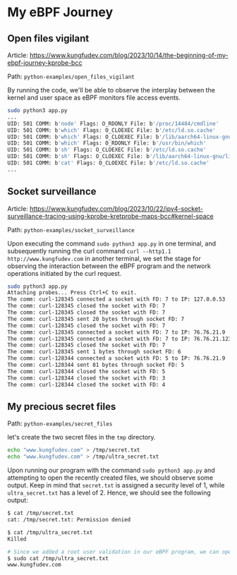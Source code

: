 # My eBPF Journey

## Open files vigilant

Article: https://www.kungfudev.com/blog/2023/10/14/the-beginning-of-my-ebpf-journey-kprobe-bcc

Path: `python-examples/open_files_vigilant`

By running the code, we'll be able to observe the interplay between the kernel and user space as eBPF monitors file access events.

```bash
sudo python3 app.py 
...
UID: 501 COMM: b'node' Flags: O_RDONLY File: b'/proc/14484/cmdline'
UID: 501 COMM: b'which' Flags: O_CLOEXEC File: b'/etc/ld.so.cache'
UID: 501 COMM: b'which' Flags: O_CLOEXEC File: b'/lib/aarch64-linux-gnu/libc.so.6'
UID: 501 COMM: b'which' Flags: O_RDONLY File: b'/usr/bin/which'
UID: 501 COMM: b'sh' Flags: O_CLOEXEC File: b'/etc/ld.so.cache'
UID: 501 COMM: b'sh' Flags: O_CLOEXEC File: b'/lib/aarch64-linux-gnu/libc.so.6'
UID: 501 COMM: b'cat' Flags: O_CLOEXEC File: b'/etc/ld.so.cache'
...
```

## Socket surveillance

Article: https://www.kungfudev.com/blog/2023/10/22/ipv4-socket-surveillance-tracing-using-kprobe-kretprobe-maps-bcc#kernel-space

Path: `python-examples/socket_surveillance`

Upon executing the command `sudo python3 app.py` in one terminal, and subsequently running the curl command `curl --http1.1 http://www.kungfudev.com` in another terminal, we set the stage for observing the interaction between the eBPF program and the network operations initiated by the curl request.

```bash
sudo python3 app.py
Attaching probes... Press Ctrl+C to exit.
The comm: curl-128345 connected a socket with FD: 7 to IP: 127.0.0.53
The comm: curl-128345 closed the socket with FD: 7
The comm: curl-128345 closed the socket with FD: 7
The comm: curl-128345 sent 20 bytes through socket FD: 7
The comm: curl-128345 closed the socket with FD: 7
The comm: curl-128345 connected a socket with FD: 7 to IP: 76.76.21.9
The comm: curl-128345 connected a socket with FD: 7 to IP: 76.76.21.123
The comm: curl-128345 closed the socket with FD: 7
The comm: curl-128345 sent 1 bytes through socket FD: 6
The comm: curl-128344 connected a socket with FD: 5 to IP: 76.76.21.9
The comm: curl-128344 sent 81 bytes through socket FD: 5
The comm: curl-128344 closed the socket with FD: 5
The comm: curl-128344 closed the socket with FD: 3
The comm: curl-128344 closed the socket with FD: 4
```

## My precious secret files

Path: `python-examples/secret_files`

let's create the two secret files in the `tmp` directory.

```bash
echo "www.kungfudev.com" > /tmp/secret.txt
echo "www.kungfudev.com" > /tmp/ultra_secret.txt
```

Upon running our program with the command `sudo python3 app.py` and attempting to open the recently created files, we should observe some output. Keep in mind that `secret.txt` is assigned a security level of 1, while `ultra_secret.txt` has a level of 2. Hence, we should see the following output:

```bash
$ cat /tmp/secret.txt 
cat: /tmp/secret.txt: Permission denied

$ cat /tmp/ultra_secret.txt 
Killed

# Since we added a root user validation in our eBPF program, we can open the file as root.
$ sudo cat /tmp/ultra_secret.txt 
www.kungfudev.com
```

